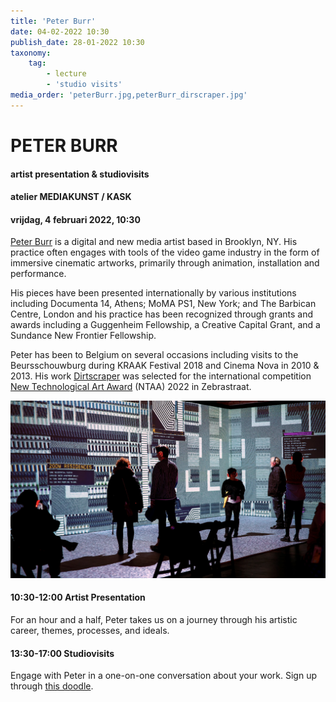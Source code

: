 ```yaml
---
title: 'Peter Burr'
date: 04-02-2022 10:30
publish_date: 28-01-2022 10:30
taxonomy:
    tag:
        - lecture
        - 'studio visits'
media_order: 'peterBurr.jpg,peterBurr_dirscraper.jpg'
---
```

# PETER BURR
#### artist presentation & studiovisits
#### atelier MEDIAKUNST / KASK
#### vrijdag, 4 februari 2022, 10:30

[Peter Burr](http://peterburr.org/) is a digital and new media artist based in Brooklyn, NY. His practice often engages with tools of the video game industry in the form of immersive cinematic artworks, primarily through animation, installation and performance.

His pieces have been presented internationally by various institutions including Documenta 14, Athens; MoMA PS1, New York; and The Barbican Centre, London and his practice has been recognized through grants and awards including a Guggenheim Fellowship, a Creative Capital Grant, and a Sundance New Frontier Fellowship.

Peter has been to Belgium on several occasions including visits to the Beursschouwburg during KRAAK Festival 2018 and Cinema Nova in 2010 & 2013. His work [Dirtscraper](https://vimeo.com/298436234) was selected for the international competition [New Technological Art Award](https://www.zebrastraat.be/ntaa) (NTAA) 2022 in Zebrastraat.

![](peterBurr_dirscraper.jpg)

#### 10:30-12:00	Artist Presentation
For an hour and a half, Peter takes us on a journey through his artistic career, themes, processes, and ideals.
#### 13:30-17:00	Studiovisits
Engage with Peter in a one-on-one conversation about your work. Sign up through [this doodle]().
